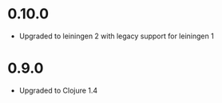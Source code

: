 # 0.10.0

* Upgraded to leiningen 2 with legacy support for leiningen 1

# 0.9.0

* Upgraded to Clojure 1.4